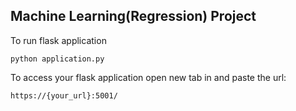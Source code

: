 ## Machine Learning(Regression) Project

To run flask application

```
python application.py
```

To access your flask application open new tab in and paste the url:

```
https://{your_url}:5001/
```
